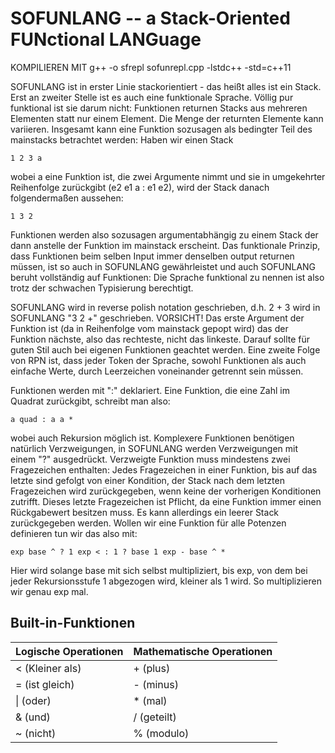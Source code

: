 # SOFUNLANG -- a Stack-Oriented FUNctional LANGuage

KOMPILIEREN MIT g++ -o sfrepl sofunrepl.cpp -lstdc++ -std=c++11

SOFUNLANG ist in erster Linie stackorientiert - das heißt alles ist ein Stack. Erst an zweiter
Stelle ist es auch eine funktionale Sprache. Völlig pur funktional ist sie darum nicht:
Funktionen returnen Stacks aus mehreren Elementen statt nur einem Element. Die Menge der 
returnten Elemente kann variieren. 
Insgesamt kann eine Funktion sozusagen als bedingter Teil des mainstacks 
betrachtet werden:
Haben wir einen Stack 

	1 2 3 a
	
wobei a eine Funktion ist, die zwei Argumente nimmt und sie 
in umgekehrter Reihenfolge zurückgibt (e2 e1 a : e1 e2), wird der Stack danach folgendermaßen
aussehen: 

	1 3 2
	
Funktionen werden also sozusagen argumentabhängig zu einem Stack der dann anstelle der Funktion
im mainstack erscheint. Das funktionale Prinzip, dass Funktionen beim selben Input immer denselben
output returnen müssen, ist so auch in SOFUNLANG gewährleistet und auch SOFUNLANG beruht
vollständig auf Funktionen: Die Sprache funktional zu nennen ist also trotz der schwachen Typisierung berechtigt.

SOFUNLANG wird in reverse polish notation geschrieben, d.h. 2 + 3 wird in SOFUNLANG "3 2 +" 
geschrieben. VORSICHT! Das erste Argument der Funktion ist (da in Reihenfolge vom mainstack gepopt wird) das der Funktion 
nächste, also das rechteste, nicht das linkeste. Darauf sollte für guten Stil auch bei eigenen Funktionen geachtet
werden.
Eine zweite Folge von RPN ist, dass jeder Token der Sprache, sowohl Funktionen als auch einfache Werte, durch Leerzeichen
voneinander getrennt sein müssen.

Funktionen werden mit ":" deklariert. Eine Funktion, die eine Zahl im Quadrat zurückgibt, schreibt
man also: 

	a quad : a a *
	
wobei auch Rekursion möglich ist.
Komplexere Funktionen benötigen natürlich Verzweigungen, in SOFUNLANG werden Verzweigungen mit einem "?"
ausgedrückt. Verzweigte Funktion muss mindestens zwei Fragezeichen enthalten: Jedes Fragezeichen in einer Funktion,
bis auf das letzte sind gefolgt von einer Kondition, der Stack nach dem letzten Fragezeichen wird zurückgegeben, wenn
keine der vorherigen Konditionen zutrifft. Dieses letzte Fragezeichen ist Pflicht, da eine Funktion immer einen 
Rückgabewert besitzen muss. Es kann allerdings ein leerer Stack zurückgegeben werden.
Wollen wir eine Funktion für alle Potenzen definieren tun wir das also mit:

	exp base ^ ? 1 exp < : 1 ? base 1 exp - base ^ *
	
Hier wird solange base mit sich selbst multipliziert, bis exp, von dem bei jeder 
Rekursionsstufe 1 abgezogen wird, kleiner als 1 wird. So multiplizieren wir genau exp mal.

## Built-in-Funktionen

Logische Operationen | Mathematische Operationen
------------ | -------------
< (Kleiner als) | + (plus)
= (ist gleich) | - (minus)			  
\| (oder) | \* (mal)			      
& (und) | / (geteilt)				      
~ (nicht) | % (modulo)
